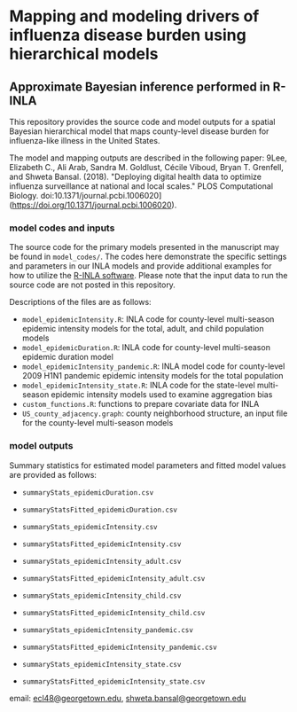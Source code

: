 # Mapping and modeling drivers of influenza disease burden using hierarchical models
## Approximate Bayesian inference performed in R-INLA

This repository provides the source code and model outputs for a spatial Bayesian hierarchical model that maps county-level disease burden for influenza-like illness in the United States.

The model and mapping outputs are described in the following paper:
9Lee, Elizabeth C., Ali Arab, Sandra M. Goldlust, C&eacute;cile Viboud, Bryan T. Grenfell, and Shweta Bansal. (2018). "Deploying digital health data to optimize influenza surveillance at national and local scales." PLOS Computational Biology. doi:10.1371/journal.pcbi.1006020](https://doi.org/10.1371/journal.pcbi.1006020).

### model codes and inputs
The source code for the primary models presented in the manuscript may be found in `model_codes/`. The codes here demonstrate the specific settings and parameters in our INLA models and provide additional examples for how to utilize the [R-INLA software](http://www.r-inla.org/). Please note that the input data to run the source code are not posted in this repository. 

Descriptions of the files are as follows:
  * `model_epidemicIntensity.R`: INLA code for county-level multi-season epidemic intensity models for the total, adult, and child population models
  * `model_epidemicDuration.R`: INLA code for county-level multi-season epidemic duration model
  * `model_epidemicIntensity_pandemic.R`: INLA model code for county-level 2009 H1N1 pandemic epidemic intensity models for the total population
  * `model_epidemicIntensity_state.R`: INLA code for the state-level multi-season epidemic intensity models used to examine aggregation bias
  * `custom_functions.R`: functions to prepare covariate data for INLA
  * `US_county_adjacency.graph`: county neighborhood structure, an input file for the county-level multi-season models

### model outputs
Summary statistics for estimated model parameters and fitted model values are provided as follows:
  * `summaryStats_epidemicDuration.csv`
  * `summaryStatsFitted_epidemicDuration.csv`

  * `summaryStats_epidemicIntensity.csv`
  * `summaryStatsFitted_epidemicIntensity.csv`

  * `summaryStats_epidemicIntensity_adult.csv`
  * `summaryStatsFitted_epidemicIntensity_adult.csv`

  * `summaryStats_epidemicIntensity_child.csv`
  * `summaryStatsFitted_epidemicIntensity_child.csv`

  * `summaryStats_epidemicIntensity_pandemic.csv`
  * `summaryStatsFitted_epidemicIntensity_pandemic.csv`
  
  * `summaryStats_epidemicIntensity_state.csv`
  * `summaryStatsFitted_epidemicIntensity_state.csv`


email: ecl48@georgetown.edu, shweta.bansal@georgetown.edu
